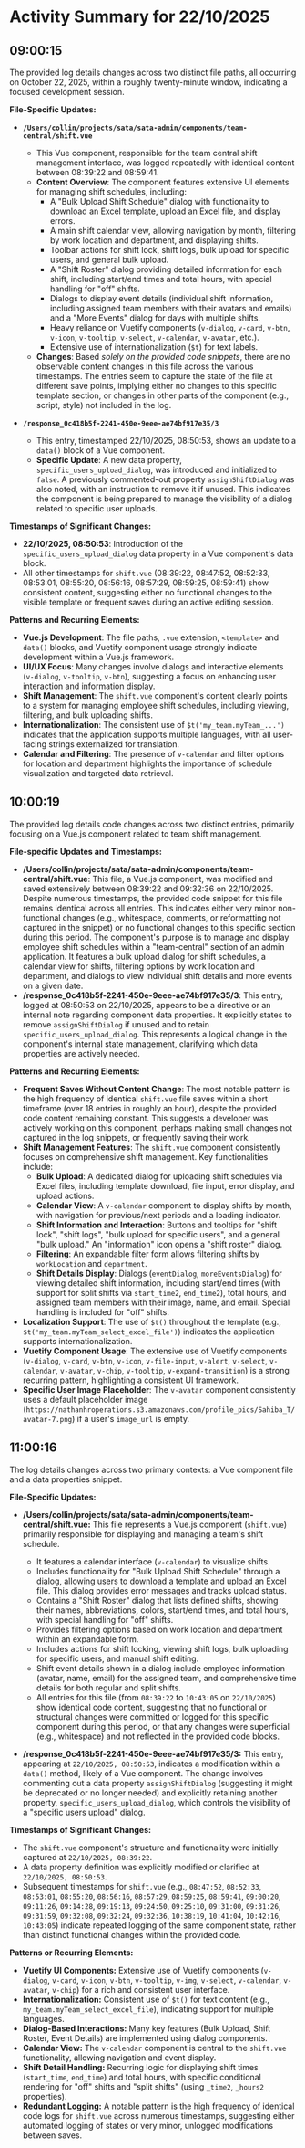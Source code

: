 # Activity Summary for 22/10/2025

## 09:00:15
The provided log details changes across two distinct file paths, all occurring on October 22, 2025, within a roughly twenty-minute window, indicating a focused development session.

**File-Specific Updates:**

*   **`/Users/collin/projects/sata/sata-admin/components/team-central/shift.vue`**
    *   This Vue component, responsible for the team central shift management interface, was logged repeatedly with identical content between 08:39:22 and 08:59:41.
    *   **Content Overview**: The component features extensive UI elements for managing shift schedules, including:
        *   A "Bulk Upload Shift Schedule" dialog with functionality to download an Excel template, upload an Excel file, and display errors.
        *   A main shift calendar view, allowing navigation by month, filtering by work location and department, and displaying shifts.
        *   Toolbar actions for shift lock, shift logs, bulk upload for specific users, and general bulk upload.
        *   A "Shift Roster" dialog providing detailed information for each shift, including start/end times and total hours, with special handling for "off" shifts.
        *   Dialogs to display event details (individual shift information, including assigned team members with their avatars and emails) and a "More Events" dialog for days with multiple shifts.
        *   Heavy reliance on Vuetify components (`v-dialog`, `v-card`, `v-btn`, `v-icon`, `v-tooltip`, `v-select`, `v-calendar`, `v-avatar`, etc.).
        *   Extensive use of internationalization (`$t`) for text labels.
    *   **Changes**: Based *solely on the provided code snippets*, there are no observable content changes in this file across the various timestamps. The entries seem to capture the state of the file at different save points, implying either no changes to this specific template section, or changes in other parts of the component (e.g., script, style) not included in the log.

*   **`/response_0c418b5f-2241-450e-9eee-ae74bf917e35/3`**
    *   This entry, timestamped 22/10/2025, 08:50:53, shows an update to a `data()` block of a Vue component.
    *   **Specific Update**: A new data property, `specific_users_upload_dialog`, was introduced and initialized to `false`. A previously commented-out property `assignShiftDialog` was also noted, with an instruction to remove it if unused. This indicates the component is being prepared to manage the visibility of a dialog related to specific user uploads.

**Timestamps of Significant Changes:**

*   **22/10/2025, 08:50:53**: Introduction of the `specific_users_upload_dialog` data property in a Vue component's data block.
*   All other timestamps for `shift.vue` (08:39:22, 08:47:52, 08:52:33, 08:53:01, 08:55:20, 08:56:16, 08:57:29, 08:59:25, 08:59:41) show consistent content, suggesting either no functional changes to the visible template or frequent saves during an active editing session.

**Patterns and Recurring Elements:**

*   **Vue.js Development**: The file paths, `.vue` extension, `<template>` and `data()` blocks, and Vuetify component usage strongly indicate development within a Vue.js framework.
*   **UI/UX Focus**: Many changes involve dialogs and interactive elements (`v-dialog`, `v-tooltip`, `v-btn`), suggesting a focus on enhancing user interaction and information display.
*   **Shift Management**: The `shift.vue` component's content clearly points to a system for managing employee shift schedules, including viewing, filtering, and bulk uploading shifts.
*   **Internationalization**: The consistent use of `$t('my_team.myTeam_...')` indicates that the application supports multiple languages, with all user-facing strings externalized for translation.
*   **Calendar and Filtering**: The presence of `v-calendar` and filter options for location and department highlights the importance of schedule visualization and targeted data retrieval.

## 10:00:19
The provided log details code changes across two distinct entries, primarily focusing on a Vue.js component related to team shift management.

**File-specific Updates and Timestamps:**

*   **/Users/collin/projects/sata/sata-admin/components/team-central/shift.vue**: This file, a Vue.js component, was modified and saved extensively between 08:39:22 and 09:32:36 on 22/10/2025. Despite numerous timestamps, the provided code snippet for this file remains identical across all entries. This indicates either very minor non-functional changes (e.g., whitespace, comments, or reformatting not captured in the snippet) or no functional changes to this specific section during this period. The component's purpose is to manage and display employee shift schedules within a "team-central" section of an admin application. It features a bulk upload dialog for shift schedules, a calendar view for shifts, filtering options by work location and department, and dialogs to view individual shift details and more events on a given date.
*   **/response_0c418b5f-2241-450e-9eee-ae74bf917e35/3**: This entry, logged at 08:50:53 on 22/10/2025, appears to be a directive or an internal note regarding component data properties. It explicitly states to remove `assignShiftDialog` if unused and to retain `specific_users_upload_dialog`. This represents a logical change in the component's internal state management, clarifying which data properties are actively needed.

**Patterns and Recurring Elements:**

*   **Frequent Saves Without Content Change**: The most notable pattern is the high frequency of identical `shift.vue` file saves within a short timeframe (over 18 entries in roughly an hour), despite the provided code content remaining constant. This suggests a developer was actively working on this component, perhaps making small changes not captured in the log snippets, or frequently saving their work.
*   **Shift Management Features**: The `shift.vue` component consistently focuses on comprehensive shift management. Key functionalities include:
    *   **Bulk Upload**: A dedicated dialog for uploading shift schedules via Excel files, including template download, file input, error display, and upload actions.
    *   **Calendar View**: A `v-calendar` component to display shifts by month, with navigation for previous/next periods and a loading indicator.
    *   **Shift Information and Interaction**: Buttons and tooltips for "shift lock", "shift logs", "bulk upload for specific users", and a general "bulk upload." An "information" icon opens a "shift roster" dialog.
    *   **Filtering**: An expandable filter form allows filtering shifts by `workLocation` and `department`.
    *   **Shift Details Display**: Dialogs (`eventDialog`, `moreEventsDialog`) for viewing detailed shift information, including start/end times (with support for split shifts via `start_time2`, `end_time2`), total hours, and assigned team members with their image, name, and email. Special handling is included for "off" shifts.
*   **Localization Support**: The use of `$t()` throughout the template (e.g., `$t('my_team.myTeam_select_excel_file')`) indicates the application supports internationalization.
*   **Vuetify Component Usage**: The extensive use of Vuetify components (`v-dialog`, `v-card`, `v-btn`, `v-icon`, `v-file-input`, `v-alert`, `v-select`, `v-calendar`, `v-avatar`, `v-chip`, `v-tooltip`, `v-expand-transition`) is a strong recurring pattern, highlighting a consistent UI framework.
*   **Specific User Image Placeholder**: The `v-avatar` component consistently uses a default placeholder image (`https://nathanhroperations.s3.amazonaws.com/profile_pics/Sahiba_T/avatar-7.png`) if a user's `image_url` is empty.

## 11:00:16
The log details changes across two primary contexts: a Vue component file and a data properties snippet.

**File-Specific Updates:**

*   **/Users/collin/projects/sata/sata-admin/components/team-central/shift.vue:** This file represents a Vue.js component (`shift.vue`) primarily responsible for displaying and managing a team's shift schedule.
    *   It features a calendar interface (`v-calendar`) to visualize shifts.
    *   Includes functionality for "Bulk Upload Shift Schedule" through a dialog, allowing users to download a template and upload an Excel file. This dialog provides error messages and tracks upload status.
    *   Contains a "Shift Roster" dialog that lists defined shifts, showing their names, abbreviations, colors, start/end times, and total hours, with special handling for "off" shifts.
    *   Provides filtering options based on work location and department within an expandable form.
    *   Includes actions for shift locking, viewing shift logs, bulk uploading for specific users, and manual shift editing.
    *   Shift event details shown in a dialog include employee information (avatar, name, email) for the assigned team, and comprehensive time details for both regular and split shifts.
    *   All entries for this file (from `08:39:22` to `10:43:05` on `22/10/2025`) show identical code content, suggesting that no functional or structural changes were committed or logged for this specific component during this period, or that any changes were superficial (e.g., whitespace) and not reflected in the provided code blocks.

*   **/response_0c418b5f-2241-450e-9eee-ae74bf917e35/3:** This entry, appearing at `22/10/2025, 08:50:53`, indicates a modification within a `data()` method, likely of a Vue component. The change involves commenting out a data property `assignShiftDialog` (suggesting it might be deprecated or no longer needed) and explicitly retaining another property, `specific_users_upload_dialog`, which controls the visibility of a "specific users upload" dialog.

**Timestamps of Significant Changes:**

*   The `shift.vue` component's structure and functionality were initially captured at `22/10/2025, 08:39:22`.
*   A data property definition was explicitly modified or clarified at `22/10/2025, 08:50:53`.
*   Subsequent timestamps for `shift.vue` (e.g., `08:47:52`, `08:52:33`, `08:53:01`, `08:55:20`, `08:56:16`, `08:57:29`, `08:59:25`, `08:59:41`, `09:00:20`, `09:11:26`, `09:14:28`, `09:19:13`, `09:24:50`, `09:25:10`, `09:31:00`, `09:31:26`, `09:31:59`, `09:32:08`, `09:32:24`, `09:32:36`, `10:38:19`, `10:41:04`, `10:42:16`, `10:43:05`) indicate repeated logging of the same component state, rather than distinct functional changes within the provided code.

**Patterns or Recurring Elements:**

*   **Vuetify UI Components:** Extensive use of Vuetify components (`v-dialog`, `v-card`, `v-icon`, `v-btn`, `v-tooltip`, `v-img`, `v-select`, `v-calendar`, `v-avatar`, `v-chip`) for a rich and consistent user interface.
*   **Internationalization:** Consistent use of `$t()` for text content (e.g., `my_team.myTeam_select_excel_file`), indicating support for multiple languages.
*   **Dialog-Based Interactions:** Many key features (Bulk Upload, Shift Roster, Event Details) are implemented using dialog components.
*   **Calendar View:** The `v-calendar` component is central to the `shift.vue` functionality, allowing navigation and event display.
*   **Shift Detail Handling:** Recurring logic for displaying shift times (`start_time`, `end_time`) and total hours, with specific conditional rendering for "off" shifts and "split shifts" (using `_time2`, `_hours2` properties).
*   **Redundant Logging:** A notable pattern is the high frequency of identical code logs for `shift.vue` across numerous timestamps, suggesting either automated logging of states or very minor, unlogged modifications between saves.